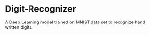 # Digit-Recognizer
A Deep Learning model trained on MNIST data set to recognize hand written digits.
